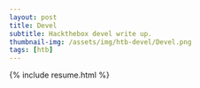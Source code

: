 ```yaml
---
layout: post
title: Devel
subtitle: Hackthebox devel write up.
thumbnail-img: /assets/img/htb-devel/Devel.png
tags: [htb]
---
```


{% include resume.html %}